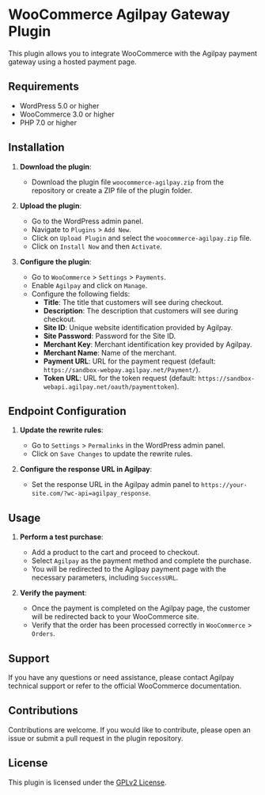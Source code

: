 # WooCommerce Agilpay Gateway Plugin

This plugin allows you to integrate WooCommerce with the Agilpay payment gateway using a hosted payment page.

## Requirements

- WordPress 5.0 or higher
- WooCommerce 3.0 or higher
- PHP 7.0 or higher

## Installation

1. **Download the plugin**:
   - Download the plugin file `woocommerce-agilpay.zip` from the repository or create a ZIP file of the plugin folder.

2. **Upload the plugin**:
   - Go to the WordPress admin panel.
   - Navigate to `Plugins` > `Add New`.
   - Click on `Upload Plugin` and select the `woocommerce-agilpay.zip` file.
   - Click on `Install Now` and then `Activate`.

3. **Configure the plugin**:
   - Go to `WooCommerce` > `Settings` > `Payments`.
   - Enable `Agilpay` and click on `Manage`.
   - Configure the following fields:
     - **Title**: The title that customers will see during checkout.
     - **Description**: The description that customers will see during checkout.
     - **Site ID**: Unique website identification provided by Agilpay.
     - **Site Password**: Password for the Site ID.
     - **Merchant Key**: Merchant identification key provided by Agilpay.
     - **Merchant Name**: Name of the merchant.
     - **Payment URL**: URL for the payment request (default: `https://sandbox-webpay.agilpay.net/Payment/`).
     - **Token URL**: URL for the token request (default: `https://sandbox-webapi.agilpay.net/oauth/paymenttoken`).

## Endpoint Configuration

1. **Update the rewrite rules**:
   - Go to `Settings` > `Permalinks` in the WordPress admin panel.
   - Click on `Save Changes` to update the rewrite rules.

2. **Configure the response URL in Agilpay**:
   - Set the response URL in the Agilpay admin panel to `https://your-site.com/?wc-api=agilpay_response`.

## Usage

1. **Perform a test purchase**:
   - Add a product to the cart and proceed to checkout.
   - Select `Agilpay` as the payment method and complete the purchase.
   - You will be redirected to the Agilpay payment page with the necessary parameters, including `SuccessURL`.

2. **Verify the payment**:
   - Once the payment is completed on the Agilpay page, the customer will be redirected back to your WooCommerce site.
   - Verify that the order has been processed correctly in `WooCommerce` > `Orders`.

## Support

If you have any questions or need assistance, please contact Agilpay technical support or refer to the official WooCommerce documentation.

## Contributions

Contributions are welcome. If you would like to contribute, please open an issue or submit a pull request in the plugin repository.

## License

This plugin is licensed under the [GPLv2 License](https://www.gnu.org/licenses/gpl-2.0.html).






